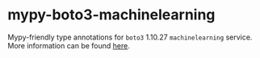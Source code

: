 # mypy-boto3-machinelearning

Mypy-friendly type annotations for `boto3` 1.10.27 `machinelearning` service.
More information can be found [here](https://github.com/vemel/mypy_boto3).
